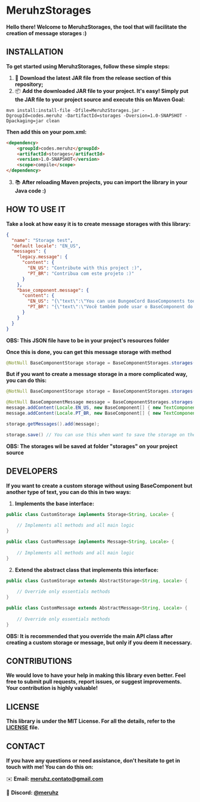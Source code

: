 # MeruhzStorages

**Hello there! Welcome to MeruhzStorages, the tool that will facilitate the creation of message storages :)**

## INSTALLATION

**To get started using MeruhzStorages, follow these simple steps:**

1. 🔗 **Download the latest JAR file from the release section of this repository;**
2. 📦 **Add the downloaded JAR file to your project. It's easy! Simply put the JAR file to your project source and execute this on Maven Goal:**

```mvn install:install-file -Dfile=MeruhzStorages.jar -DgroupId=codes.meruhz -DartifactId=storages -Dversion=1.0-SNAPSHOT -Dpackaging=jar clean```

  **Then add this on your pom.xml:**
  
```html
<dependency>
    <groupId>codes.meruhz</groupId>
    <artifactId>storages</artifactId>
    <version>1.0-SNAPSHOT</version>
    <scope>compile</scope>
</dependency>
```

3. 📚 **After reloading Maven projects, you can import the library in your Java code :)**

## HOW TO USE IT

**Take a look at how easy it is to create message storages with this library:**

```json
{
  "name": "Storage test",
  "default locale": "EN_US",
  "messages": {
    "legacy.message": {
      "content": {
        "EN_US": "Contribute with this project :)",
        "PT_BR": "Contribua com este projeto :)"
      }
    },
    "base_component.message": {
      "content": {
        "EN_US": "{\"text\":\"You can use BungeeCord BaseComponents too :)\"}",
        "PT_BR": "{\"text\":\"Você também pode usar o BaseComponent do BungeeCord :)\"}"
      }
    }
  }
}
```

**OBS: This JSON file have to be in your project's resources folder**

**Once this is done, you can get this message storage with method**

```java
@NotNull BaseComponentStorage storage = BaseComponentStorages.storages().getBaseComponentStorageApi().getSerializer().deserialize(JsonConfiguration.getFromResources("resources_file_name.json"));
```

**But if you want to create a message storage in a more complicated way, you can do this:**

```java
@NotNull BaseComponentStorage storage = BaseComponentStorages.storages().getBaseComponentStorageApi().createStorage("Storage test", Locale.EN_US);

@NotNull BaseComponentMessage message = BaseComponentStorages.storages().getBaseComponentStorageApi().createMessage(storage, "message.test");
message.addContent(Locale.EN_US, new BaseComponent[] { new TextComponent("Here is the message content") });
message.addContent(Locale.PT_BR, new BaseComponent[] { new TextComponent("Aqui é o conteúdo da mensagem") });

storage.getMessages().add(message);

storage.save() // You can use this when want to save the storage on the folder
```

**OBS: The storages wil be saved at folder "storages" on your project source**

## DEVELOPERS

**If you want to create a custom storage without using BaseComponent but another type of text, you can do this in two ways:**

1. **Implements the base interface:**

```java
public class CustomStorage implements Storage<String, Locale> {
    
    // Implements all methods and all main logic
}
```

```java
public class CustomMessage implements Message<String, Locale> {
    
    // Implements all methods and all main logic
}
```

2. **Extend the abstract class that implements this interface:**

```java
public class CustomStorage extends AbstractStorage<String, Locale> {
    
    // Override only essentials methods
}
```

```java
public class CustomMessage extends AbstractMessage<String, Locale> {
    
    // Override only essentials methods
}
```

**OBS: It is recommended that you override the main API class after creating a custom storage or message, but only if you deem it necessary.**

## CONTRIBUTIONS

**We would love to have your help in making this library even better. Feel free to submit pull requests, report issues, or suggest improvements. Your contribution is highly valuable!**

## LICENSE

**This library is under the MIT License. For all the details, refer to the [LICENSE](LICENSE) file.**

## CONTACT

**If you have any questions or need assistance, don't hesitate to get in touch with me! You can do this on:**

✉️ **Email: [meruhz.contato@gmail.com]()**

👤 **Discord: [@meruhz]()**